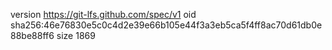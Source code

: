 version https://git-lfs.github.com/spec/v1
oid sha256:46e76830e5c0c4d2e39e66b105e44f3a3eb5ca5f4ff8ac70d61db0e88be88ff6
size 1869

